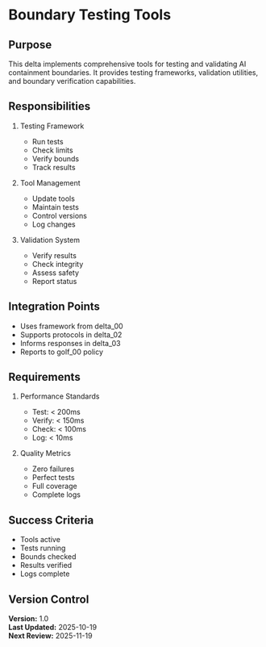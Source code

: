 # Boundary Testing Tools

## Purpose

This delta implements comprehensive tools for testing and validating AI containment boundaries. It provides testing frameworks, validation utilities, and boundary verification capabilities.

## Responsibilities

1. Testing Framework
   - Run tests
   - Check limits
   - Verify bounds
   - Track results

2. Tool Management
   - Update tools
   - Maintain tests
   - Control versions
   - Log changes

3. Validation System
   - Verify results
   - Check integrity
   - Assess safety
   - Report status

## Integration Points

- Uses framework from delta_00
- Supports protocols in delta_02
- Informs responses in delta_03
- Reports to golf_00 policy

## Requirements

1. Performance Standards
   - Test: < 200ms
   - Verify: < 150ms
   - Check: < 100ms
   - Log: < 10ms

2. Quality Metrics
   - Zero failures
   - Perfect tests
   - Full coverage
   - Complete logs

## Success Criteria

- Tools active
- Tests running
- Bounds checked
- Results verified
- Logs complete

## Version Control

**Version:** 1.0  
**Last Updated:** 2025-10-19  
**Next Review:** 2025-11-19